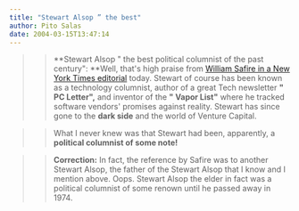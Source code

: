 ```yaml
---
title: "Stewart Alsop ” the best"
author: Pito Salas
date: 2004-03-15T13:47:14
---
```



>>

>> **Stewart Alsop " the best political columnist of the past century":
**Well, that's high praise from [William Safire in a New York Times
editorial](<http://www.nytimes.com/2004/03/15/opinion/15SAFI.html>) today.
Stewart of course has been known as a technology columnist, author of a great
Tech newsletter **" PC Letter",** and inventor of the **" Vapor List"** where
he tracked software vendors' promises against reality. Stewart has since gone
to the **dark side** and the world of Venture Capital.

>>

>>  
>
>>

>> What I never knew was that Stewart had been, apparently, a **political
columnist of some note!**

>>

>>  
>
>>

>>  **Correction:** In fact, the reference by Safire was to another Stewart
Alsop, the father of the Stewart Alsop that I know and I mention above. Oops.
Stewart Alsop the elder in fact was a political columnist of some renown until
he passed away in  1974.


